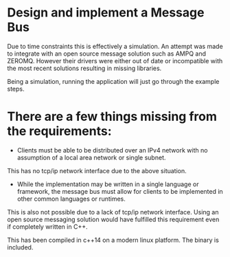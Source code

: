# Design and implement a Message Bus

Due to time constraints this is effectively a simulation.  An attempt was made to integrate with an open source message solution such as AMPQ and ZEROMQ.  However their drivers were either out of date or incompatible with the most recent solutions resulting in missing libraries.  

Being a simulation, running the application will just go through the example steps.  

# There are a few things missing from the requirements: 
*  Clients must be able to be distributed over an IPv4 network with no assumption of a local area network or single subnet. 

This has no tcp/ip network interface due to the above situation. 

*  While the implementation may be written in a single language or framework, the message bus must allow for clients to be implemented in other common languages or runtimes.

This is also not possible due to a lack of tcp/ip network interface.  Using an open source messaging solution would have fulfilled this requirement even if completely written in C++.  

This has been compiled in c++14 on a modern linux platform.  The binary is included.  
